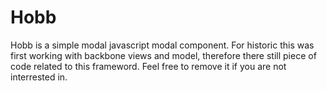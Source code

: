 Hobb
====

Hobb is a simple modal javascript modal component.
For historic this was first working with backbone views and model, therefore there still piece of code related
to this frameword. Feel free to remove it if you are not interrested in.